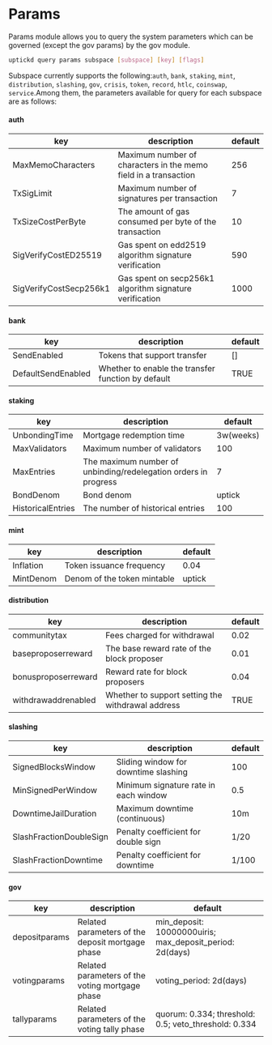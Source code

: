 # Params

Params module allows you to query the system parameters which can be governed (except the gov params) by the gov module.

```Bash
uptickd query params subspace [subspace] [key] [flags]
```

Subspace currently supports the following:`auth`, `bank`, `staking`, `mint`, `distribution`, `slashing`, `gov`, `crisis`, `token`, `record`, `htlc`, `coinswap`, `service`.Among them, the parameters available for query for each subspace are as follows:

#### auth

| key                    | description                                                     | default |
| ---------------------- | --------------------------------------------------------------- | ------- |
| MaxMemoCharacters      | Maximum number of characters in the memo field in a transaction | 256     |
| TxSigLimit             | Maximum number of signatures per transaction                    | 7       |
| TxSizeCostPerByte      | The amount of gas consumed per byte of the transaction          | 10      |
| SigVerifyCostED25519   | Gas spent on edd2519 algorithm signature verification           | 590     |
| SigVerifyCostSecp256k1 | Gas spent on secp256k1 algorithm signature verification         | 1000    |

#### bank

| key                | description                                        | default |
| ------------------ | -------------------------------------------------- | ------- |
| SendEnabled        | Tokens that support transfer                       | []     |
| DefaultSendEnabled | Whether to enable the transfer function by default | TRUE    |

#### staking

| key               | description                                                     | default   |
| ----------------- | --------------------------------------------------------------- | --------- |
| UnbondingTime     | Mortgage redemption time                                        | 3w(weeks) |
| MaxValidators     | Maximum number of validators                                    | 100       |
| MaxEntries        | The maximum number of unbinding/redelegation orders in progress | 7         |
| BondDenom         | Bond denom                                                      | uptick    |
| HistoricalEntries | The number of historical entries                                | 100       |

#### mint

| key       | description                 | default |
| --------- | --------------------------- | ------- |
| Inflation | Token issuance frequency    | 0.04    |
| MintDenom | Denom of the token mintable | uptick  |

#### distribution

| key                 | description                                       | default |
| ------------------- | ------------------------------------------------- | ------- |
| communitytax        | Fees charged for withdrawal                       | 0.02    |
| baseproposerreward  | The base reward rate of the block proposer        | 0.01    |
| bonusproposerreward | Reward rate for block proposers                   | 0.04    |
| withdrawaddrenabled | Whether to support setting the withdrawal address | TRUE    |

#### slashing

| key                     | description                           | default |
| ----------------------- | ------------------------------------- | ------- |
| SignedBlocksWindow      | Sliding window for downtime slashing  | 100     |
| MinSignedPerWindow      | Minimum signature rate in each window | 0.5     |
| DowntimeJailDuration    | Maximum downtime (continuous)         | 10m     |
| SlashFractionDoubleSign | Penalty coefficient for double sign   | 1/20    |
| SlashFractionDowntime   | Penalty coefficient for downtime      | 1/100   |

#### gov

| key           | description                                      | default                                                     |
| ------------- | ------------------------------------------------ | ----------------------------------------------------------- |
| depositparams | Related parameters of the deposit mortgage phase | min_deposit: 10000000uiris; max_deposit_period: 2d(days) |
| votingparams  | Related parameters of the voting mortgage phase  | voting_period: 2d(days)                                    |
| tallyparams   | Related parameters of the voting tally phase     | quorum: 0.334; threshold: 0.5; veto_threshold: 0.334       |
